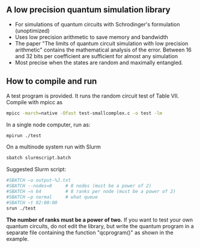 ## A low precision quantum simulation library

- For simulations of quantum circuits with Schrodinger's formulation (unoptimized)
- Uses low precision arithmetic to save memory and bandwidth
- The paper "The limits of quantum circuit simulation with low precision arithmetic" contains the mathematical analysis of the error. Between 16 and 32 bits per coefficient are sufficient for almost any simulation
- Most precise when the states are random and maximally entangled.
## How to compile and run
A test program is provided. It runs the random circuit test of Table VII. Compile with mpicc as
```bash
mpicc -march=native -Ofast test-smallcomplex.c -o test -lm
```
In a single node computer, run as:
```bash
mpirun ./test
```
On a multinode system run with Slurm 
```bash
sbatch slurmscript.batch
```
Suggested Slurm script:
```bash
#SBATCH –o output-%J.txt
#SBATCH --nodes=8     # 8 nodes (must be a power of 2)
#SBATCH –n 64         # 8 ranks per node (must be a power of 2)
#SBATCH –p normal     # what queue
#SBATCH –t 02:00:00   
srun ./test
```
**The number of ranks must be a power of two.**
 If you want to test your own quantum circuits, do not edit the library, but write the quantum program in a separate file containing the function "qcprogram()" as shown in the example.
